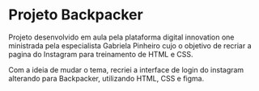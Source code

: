 # Projeto Backpacker

Projeto desenvolvido em aula pela plataforma digital innovation one ministrada pela especialista Gabriela Pinheiro 
cujo o objetivo de recriar a pagina do Instagram para treinamento de HTML e CSS.

Com a ideia de mudar o tema, recriei a interface de login do instagram alterando para Backpacker, utilizando HTML, CSS e figma.
